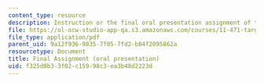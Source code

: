 ```yaml
---
content_type: resource
description: Instruction or the final oral presentation assignment of the course.
file: https://ol-ocw-studio-app-qa.s3.amazonaws.com/courses/11-471-targeting-the-poor-local-economic-development-in-developing-countries-spring-2010/f325d0b33f02c15998c3ea3b48d2223d_MIT11_471S10_Presentation.pdf
file_type: application/pdf
parent_uid: 9a12f936-9835-7f05-7fd2-b84f2095862a
resourcetype: Document
title: Final Assignment (oral presentation)
uid: f325d0b3-3f02-c159-98c3-ea3b48d2223d
---
```

